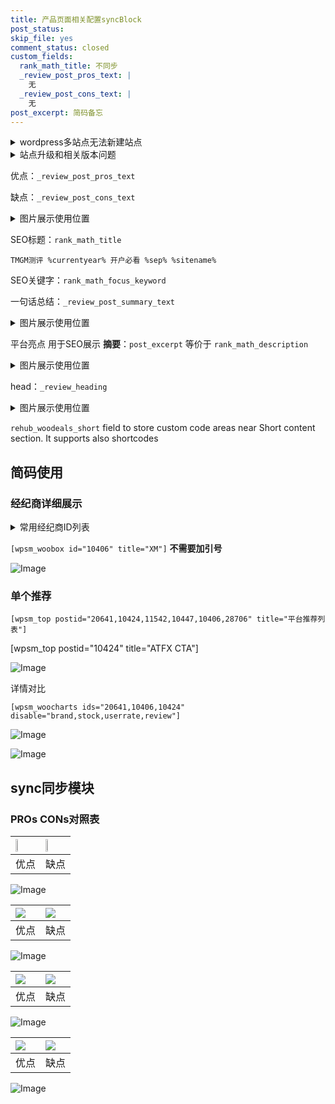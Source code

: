 ```yaml
---
title: 产品页面相关配置syncBlock
post_status: 
skip_file: yes
comment_status: closed
custom_fields:
  rank_math_title: 不同步
  _review_post_pros_text: |
    无
  _review_post_cons_text: |
    无
post_excerpt: 简码备忘
---
```

<details><summary>wordpress多站点无法新建站点</summary>

<li>和报错需要清理cookies一样的原因</li>
<li>wp-config.php里面<code>define( 'SUBDOMAIN_INSTALL', false );//子域名安装</code></li>
<li>新建子站点是用<code>define( 'SUBDOMAIN_INSTALL', true);//子域名安装</code> 完成以后，改成<code>false</code></li>
</details>

<details><summary>站点升级和相关版本问题</summary>

<p>wordpress：5.9.9
woocommerce：7.5.1
出现问题的地方：主题选项里面>><strong>Product layout >>compact style</strong></p>
<p>如何出现没有用过的字段 导致无法保存。先导出配置 然后进行修改，后面再次恢复即可。</p>
<p>出现部分字段无法显示时，需要返回默认布局后，对产品进行保存就好了。</p>
<p></p>
</details>

优点：`_review_post_pros_text`

缺点：`_review_post_cons_text`

<details><summary>图片展示使用位置</summary>

<img src="https://prod-files-secure.s3.us-west-2.amazonaws.com/39ed1227-6d7d-4570-be36-9ccd4a2c4241/f51d3d83-55d4-4bdf-9604-f37ec77ab556/Untitled.png?X-Amz-Algorithm=AWS4-HMAC-SHA256&X-Amz-Content-Sha256=UNSIGNED-PAYLOAD&X-Amz-Credential=ASIAZI2LB466UOYPJ5LD%2F20250523%2Fus-west-2%2Fs3%2Faws4_request&X-Amz-Date=20250523T045531Z&X-Amz-Expires=3600&X-Amz-Security-Token=IQoJb3JpZ2luX2VjEC0aCXVzLXdlc3QtMiJIMEYCIQD4zgxCx7gKt%2BvWJbOQdU60y2jRCn1N0Q4wutIrFm486gIhAJDn4dgx9hOXM93u1mx7j7l%2BFJYbgw1ZGikea%2BWJZRFIKogECOb%2F%2F%2F%2F%2F%2F%2F%2F%2F%2FwEQABoMNjM3NDIzMTgzODA1Igw9UWnMa7qmhQMgnYgq3AOjEkXY7r%2Fq7NoxyQEGyM4iBjTnaFwjCvqUycpwXosaum558uX%2B7j3yWC2XpDiXTLKDc37qAajPfrbhcKNkfgkGbBzhGzORtKgQ3GUgHzU4i8aW10Kyo9I%2B9wdh7%2BZsISvZXKp7q%2FI1AJyHt4KiVybdigMnD6ov%2BUXug5FY1%2BWntfnsWKdKl8iXs0DIywGrc6eq3G0r3c%2B1UhuXXFnLHTRsfBWHKpY9z7ryMNW1acnK9VBSsKUSuJvsgfniWd5w77wnRNT8zpbP8OtCLuzycH9d4xiPVapKShBY1OteHEu3wTTYCU9vQlDf1Rq37lQkF4y4e1PjUtzKaxAdeVkFf8xNLO9%2BN%2BtyyyrBIxAwrJFJmqxXN%2BFCD9%2B0E7M%2BuXrWm0AVnZxWvwW%2B5dpe8Ynt6p1bNNYsPIIK1CKIOD590%2FYAkORYnxbpvL%2FgrflUvgg258WdZNdZhWaj7YPmxpUUU5%2FYU6cXAzTkQCJXspJC033YFhOerKfT5X832cKaKpEoXo8Xz6i4QuawLu3WzefRaUfpISco%2Bnt%2Fx0VZe9hjx2xLclKk5JGT4zOO%2ForEWtItkpaOrzkkAisElCOJU9%2ByoNohK7jF%2FrgSJc9k1bY9NETd6%2BDRD6wP8UjzBKzNZzCb%2B7%2FBBjqkAWPqX8qSVv7FYgIfnuw0ibjKfEP2qOvv66myQc%2BMrD%2BCFm07BjOxbH37hF0TNTaKsaav595sFXT0qWcrzHWCPYmzBbCt%2BSi8lrdfH%2FuMSHetMFE4cIQ5JlsTm2qO7%2BKQ0%2FT5ey9LVdMt2%2FxtQrIgzxEnAWfLJuLxBVWgrK5a7EDF3GE%2BTu2KNsxvbuvTXv8Q9T1s2%2BAQ0xCwF8DJQ7y5wjNmVavt&X-Amz-Signature=a5cf1767339dc87b04a56963a159833bbde0b58722ce086d60b3ca97d2768dd7&X-Amz-SignedHeaders=host&x-id=GetObject" alt="Image">
</details>

SEO标题：`rank_math_title`

`TMGM测评 %currentyear% 开户必看 %sep% %sitename%`

SEO关键字：`rank_math_focus_keyword`

一句话总结：`_review_post_summary_text`

<details><summary>图片展示使用位置</summary>

<img src="https://prod-files-secure.s3.us-west-2.amazonaws.com/39ed1227-6d7d-4570-be36-9ccd4a2c4241/4b96a922-296c-4f4e-8630-d1c870cbce01/Untitled.png?X-Amz-Algorithm=AWS4-HMAC-SHA256&X-Amz-Content-Sha256=UNSIGNED-PAYLOAD&X-Amz-Credential=ASIAZI2LB466U7IE3UY6%2F20250523%2Fus-west-2%2Fs3%2Faws4_request&X-Amz-Date=20250523T045532Z&X-Amz-Expires=3600&X-Amz-Security-Token=IQoJb3JpZ2luX2VjEC0aCXVzLXdlc3QtMiJIMEYCIQDEWu9BEHQQvpN0doW5WAXtoUyGmJpfPHcW0evy7GZyPwIhAKgDrdQjmhui8hZND%2Bw6AfEd32GB%2BodlT5cE89dlgfORKogECOb%2F%2F%2F%2F%2F%2F%2F%2F%2F%2FwEQABoMNjM3NDIzMTgzODA1IgzdxYK1lh50yg54H2Uq3AOLj44syEjEmGyQIayX2xMXNiHyeX1OYbxuG6b6rh%2BC35l6GKT4UhW8d7ov0pzsnOJ%2FChXmGYyKTE0yfShdvlz6HzPU%2FBRXEzXQym5S4APeyb3GvnZ6F93r97tbkMn3Y%2FekLvqrzoyfHx26lljCfe5lzaRTK7a7AJPhAzYgGvmuYsTiomwZeCV3%2B5MoX6Aj%2B1%2BLkFlfFwr%2Bt4Yq0yH2nLILVgdETFItjyVs0TqB%2FWafQvI7rgJATZGryn20gLwdie0MTnl%2BLj4zuAuPFozP4T%2Fd9AEHhZLNHpTV%2FqzeYsvTIsIwVLZL1O%2FNbbzsmtbGq1vLY%2F%2FRtSBJh4CzZFyvyrm5vSS3CDDst6z0tgb8SffbyeCInCc7ZKOb7peOpEJd%2F9dU4zLMXKEv6tD3nv%2F0QQ5PWwRaWJTJ7edzLb19pPYf6cgmToKZ6xVkf3FtAbASJ%2Bfpv3klSHmmu%2BTdSHL4s0veua1O9KrBCOvArlBmE%2FnZGfA60q7gq5PFgm2oYvypvLFSdG8452cE3mtcJbn5gLSnFpQL7YTY9gwzx3BdYU8FJF1yjZx0i6l87he6RVzCCCVssZybDq9jvGpWmoqLj%2BkhgJa%2Fyx6fk9703uCa2IY1GmCuPm7FKM%2FHwp%2BBGjCd%2B7%2FBBjqkAd15Lw9UneBabnucxOAAZfNR2T%2BQFLNBTuxjzIJOrwpfwWwGG6KlIFW7tcxLvEPHPD8IWBZzyv5JmJRtvxj1EKFCTDdElqjl4bnDvskexjxknhfbew7vDN0iwiKgPHt8MFOOWS3nMJa6QZy5oTsjVVJBfpy7ntS%2BE4T2roiyb3Ige0MacFSHeX0pckse6GttEgSsNGpJPa5yw2sq3iQwzwFribEv&X-Amz-Signature=fce3bc7c9dcbd49f8945ad8c43c5e4146fb3071a3eee5eb1a82f80d2c3e49480&X-Amz-SignedHeaders=host&x-id=GetObject" alt="Image">
</details>

平台亮点 用于SEO展示 **摘要**：`post_excerpt`  等价于 `rank_math_description`

<details><summary>图片展示使用位置</summary>

<img src="https://prod-files-secure.s3.us-west-2.amazonaws.com/39ed1227-6d7d-4570-be36-9ccd4a2c4241/1ee11f63-b60a-4dfe-a7a7-d58ff23b5d88/Untitled.png?X-Amz-Algorithm=AWS4-HMAC-SHA256&X-Amz-Content-Sha256=UNSIGNED-PAYLOAD&X-Amz-Credential=ASIAZI2LB466Z6RCTYXZ%2F20250523%2Fus-west-2%2Fs3%2Faws4_request&X-Amz-Date=20250523T045532Z&X-Amz-Expires=3600&X-Amz-Security-Token=IQoJb3JpZ2luX2VjEC0aCXVzLXdlc3QtMiJGMEQCIGfic4Pu2pc3MOCDrkieTDDxXS68X6H1hGA45Csw7rJmAiAJ%2F5FBBzn9tLRL8ygUzneRPY7bWNwOwDmZ9ssF4BXA5yqIBAjm%2F%2F%2F%2F%2F%2F%2F%2F%2F%2F8BEAAaDDYzNzQyMzE4MzgwNSIMOQmFEs4LOfOLGHz3KtwDCupPXazacKz%2FR17%2BKYHLrBovtOzd2HerlgC8pdUxvqYKuv39DBEnBm%2BBTIpU4FqDcKx72%2FSCcRR7LDDDG2TSUsmuuOUzKXLgRwso8hFWuXsUe6Wxnyw1YqXFkeV88fRnyRk4SmNmc7Id0Pz4nyD%2BOih094Dme2SHqs4mUSihPAZl%2F17ZwyKC8LGPRxRp6WeHNtsbeSyKM91I264Xe6IietEWwg92D6nNGcrLEOip20vBxvKPzBOcJOq9nEEMwvCxdts36e%2BZTSrHJuI97AdGL0HVL3UVTtCEmdXsiY8dx3lisytp%2Bhd%2FnBlV0gOXeOULFx2PDGfxLyhkNcB6pyVk011nxJC88SqJDAUL15P1pKfjdz8DuTs2hv4X6aMvFP4NaVPdiRCeafXAsUbZugzeCTu4hfg%2FSOSHNwD%2BKWdDlunT88PEdBe1w3VY6Kl7ay5GIlFqw%2F7pQhzcS9w4UDLkMeLWt%2FaqRX2Ztc8YdJrk9IS1AwSm9jU1wBd0BfMQwmCIx%2BI6yUJcvJj3G%2BX%2F39Ffe4VFXNfl28RTtzN7MnmtkS5%2B0AVpoYs9Q2pfXmfKbFA%2ByXPdWLIv695KvoqdoMl9vephjXO%2BlZ5Cw039BocEMJIb7RuNltoazvW%2B5zQwuvu%2FwQY6pgEBvnx1i2Gv0yoyW0jh3HyloB3JIeOx6Sq8LD92RghBi1yf4r8%2B39rB4cNH3otExAacBhA4DvU4nlzwLlAHsZUnEfWowtnyHErtSmuwCALCFFPLeIB94WHy9cPcBJddnmq%2BsnMybmbZCi7ZzfGn169Tyrd3GozTfFW3IustKAelzjtzLAzDFyLYFsohCteOH2CGV8X7D0U8%2BtAGn3K%2BDGSmn26d0qKO&X-Amz-Signature=d869608120029a96bd1a14030c21ad5c68b3d6ff558d1a592ba04c96b59c3447&X-Amz-SignedHeaders=host&x-id=GetObject" alt="Image">
<img src="https://prod-files-secure.s3.us-west-2.amazonaws.com/39ed1227-6d7d-4570-be36-9ccd4a2c4241/ad4118b5-78d8-4fbe-801e-3b29b5d99c01/Untitled.png?X-Amz-Algorithm=AWS4-HMAC-SHA256&X-Amz-Content-Sha256=UNSIGNED-PAYLOAD&X-Amz-Credential=ASIAZI2LB466Z6RCTYXZ%2F20250523%2Fus-west-2%2Fs3%2Faws4_request&X-Amz-Date=20250523T045532Z&X-Amz-Expires=3600&X-Amz-Security-Token=IQoJb3JpZ2luX2VjEC0aCXVzLXdlc3QtMiJGMEQCIGfic4Pu2pc3MOCDrkieTDDxXS68X6H1hGA45Csw7rJmAiAJ%2F5FBBzn9tLRL8ygUzneRPY7bWNwOwDmZ9ssF4BXA5yqIBAjm%2F%2F%2F%2F%2F%2F%2F%2F%2F%2F8BEAAaDDYzNzQyMzE4MzgwNSIMOQmFEs4LOfOLGHz3KtwDCupPXazacKz%2FR17%2BKYHLrBovtOzd2HerlgC8pdUxvqYKuv39DBEnBm%2BBTIpU4FqDcKx72%2FSCcRR7LDDDG2TSUsmuuOUzKXLgRwso8hFWuXsUe6Wxnyw1YqXFkeV88fRnyRk4SmNmc7Id0Pz4nyD%2BOih094Dme2SHqs4mUSihPAZl%2F17ZwyKC8LGPRxRp6WeHNtsbeSyKM91I264Xe6IietEWwg92D6nNGcrLEOip20vBxvKPzBOcJOq9nEEMwvCxdts36e%2BZTSrHJuI97AdGL0HVL3UVTtCEmdXsiY8dx3lisytp%2Bhd%2FnBlV0gOXeOULFx2PDGfxLyhkNcB6pyVk011nxJC88SqJDAUL15P1pKfjdz8DuTs2hv4X6aMvFP4NaVPdiRCeafXAsUbZugzeCTu4hfg%2FSOSHNwD%2BKWdDlunT88PEdBe1w3VY6Kl7ay5GIlFqw%2F7pQhzcS9w4UDLkMeLWt%2FaqRX2Ztc8YdJrk9IS1AwSm9jU1wBd0BfMQwmCIx%2BI6yUJcvJj3G%2BX%2F39Ffe4VFXNfl28RTtzN7MnmtkS5%2B0AVpoYs9Q2pfXmfKbFA%2ByXPdWLIv695KvoqdoMl9vephjXO%2BlZ5Cw039BocEMJIb7RuNltoazvW%2B5zQwuvu%2FwQY6pgEBvnx1i2Gv0yoyW0jh3HyloB3JIeOx6Sq8LD92RghBi1yf4r8%2B39rB4cNH3otExAacBhA4DvU4nlzwLlAHsZUnEfWowtnyHErtSmuwCALCFFPLeIB94WHy9cPcBJddnmq%2BsnMybmbZCi7ZzfGn169Tyrd3GozTfFW3IustKAelzjtzLAzDFyLYFsohCteOH2CGV8X7D0U8%2BtAGn3K%2BDGSmn26d0qKO&X-Amz-Signature=ea82ebd9a3c1fa451d22f1b408459fc45467e1b4c108da8279d29fadd1f11832&X-Amz-SignedHeaders=host&x-id=GetObject" alt="Image">
<img src="https://prod-files-secure.s3.us-west-2.amazonaws.com/39ed1227-6d7d-4570-be36-9ccd4a2c4241/a38cf7c9-a79c-4b64-9e94-13589fe0758b/Untitled.png?X-Amz-Algorithm=AWS4-HMAC-SHA256&X-Amz-Content-Sha256=UNSIGNED-PAYLOAD&X-Amz-Credential=ASIAZI2LB466Z6RCTYXZ%2F20250523%2Fus-west-2%2Fs3%2Faws4_request&X-Amz-Date=20250523T045532Z&X-Amz-Expires=3600&X-Amz-Security-Token=IQoJb3JpZ2luX2VjEC0aCXVzLXdlc3QtMiJGMEQCIGfic4Pu2pc3MOCDrkieTDDxXS68X6H1hGA45Csw7rJmAiAJ%2F5FBBzn9tLRL8ygUzneRPY7bWNwOwDmZ9ssF4BXA5yqIBAjm%2F%2F%2F%2F%2F%2F%2F%2F%2F%2F8BEAAaDDYzNzQyMzE4MzgwNSIMOQmFEs4LOfOLGHz3KtwDCupPXazacKz%2FR17%2BKYHLrBovtOzd2HerlgC8pdUxvqYKuv39DBEnBm%2BBTIpU4FqDcKx72%2FSCcRR7LDDDG2TSUsmuuOUzKXLgRwso8hFWuXsUe6Wxnyw1YqXFkeV88fRnyRk4SmNmc7Id0Pz4nyD%2BOih094Dme2SHqs4mUSihPAZl%2F17ZwyKC8LGPRxRp6WeHNtsbeSyKM91I264Xe6IietEWwg92D6nNGcrLEOip20vBxvKPzBOcJOq9nEEMwvCxdts36e%2BZTSrHJuI97AdGL0HVL3UVTtCEmdXsiY8dx3lisytp%2Bhd%2FnBlV0gOXeOULFx2PDGfxLyhkNcB6pyVk011nxJC88SqJDAUL15P1pKfjdz8DuTs2hv4X6aMvFP4NaVPdiRCeafXAsUbZugzeCTu4hfg%2FSOSHNwD%2BKWdDlunT88PEdBe1w3VY6Kl7ay5GIlFqw%2F7pQhzcS9w4UDLkMeLWt%2FaqRX2Ztc8YdJrk9IS1AwSm9jU1wBd0BfMQwmCIx%2BI6yUJcvJj3G%2BX%2F39Ffe4VFXNfl28RTtzN7MnmtkS5%2B0AVpoYs9Q2pfXmfKbFA%2ByXPdWLIv695KvoqdoMl9vephjXO%2BlZ5Cw039BocEMJIb7RuNltoazvW%2B5zQwuvu%2FwQY6pgEBvnx1i2Gv0yoyW0jh3HyloB3JIeOx6Sq8LD92RghBi1yf4r8%2B39rB4cNH3otExAacBhA4DvU4nlzwLlAHsZUnEfWowtnyHErtSmuwCALCFFPLeIB94WHy9cPcBJddnmq%2BsnMybmbZCi7ZzfGn169Tyrd3GozTfFW3IustKAelzjtzLAzDFyLYFsohCteOH2CGV8X7D0U8%2BtAGn3K%2BDGSmn26d0qKO&X-Amz-Signature=b28469d2541629e3fad1b45fdb77f5cee2826b4a8622534796683d6a3107ed27&X-Amz-SignedHeaders=host&x-id=GetObject" alt="Image">
<img src="https://prod-files-secure.s3.us-west-2.amazonaws.com/39ed1227-6d7d-4570-be36-9ccd4a2c4241/7da6fc1e-d2ac-42ae-8c75-cb5749aa18f6/Untitled.png?X-Amz-Algorithm=AWS4-HMAC-SHA256&X-Amz-Content-Sha256=UNSIGNED-PAYLOAD&X-Amz-Credential=ASIAZI2LB466Z6RCTYXZ%2F20250523%2Fus-west-2%2Fs3%2Faws4_request&X-Amz-Date=20250523T045532Z&X-Amz-Expires=3600&X-Amz-Security-Token=IQoJb3JpZ2luX2VjEC0aCXVzLXdlc3QtMiJGMEQCIGfic4Pu2pc3MOCDrkieTDDxXS68X6H1hGA45Csw7rJmAiAJ%2F5FBBzn9tLRL8ygUzneRPY7bWNwOwDmZ9ssF4BXA5yqIBAjm%2F%2F%2F%2F%2F%2F%2F%2F%2F%2F8BEAAaDDYzNzQyMzE4MzgwNSIMOQmFEs4LOfOLGHz3KtwDCupPXazacKz%2FR17%2BKYHLrBovtOzd2HerlgC8pdUxvqYKuv39DBEnBm%2BBTIpU4FqDcKx72%2FSCcRR7LDDDG2TSUsmuuOUzKXLgRwso8hFWuXsUe6Wxnyw1YqXFkeV88fRnyRk4SmNmc7Id0Pz4nyD%2BOih094Dme2SHqs4mUSihPAZl%2F17ZwyKC8LGPRxRp6WeHNtsbeSyKM91I264Xe6IietEWwg92D6nNGcrLEOip20vBxvKPzBOcJOq9nEEMwvCxdts36e%2BZTSrHJuI97AdGL0HVL3UVTtCEmdXsiY8dx3lisytp%2Bhd%2FnBlV0gOXeOULFx2PDGfxLyhkNcB6pyVk011nxJC88SqJDAUL15P1pKfjdz8DuTs2hv4X6aMvFP4NaVPdiRCeafXAsUbZugzeCTu4hfg%2FSOSHNwD%2BKWdDlunT88PEdBe1w3VY6Kl7ay5GIlFqw%2F7pQhzcS9w4UDLkMeLWt%2FaqRX2Ztc8YdJrk9IS1AwSm9jU1wBd0BfMQwmCIx%2BI6yUJcvJj3G%2BX%2F39Ffe4VFXNfl28RTtzN7MnmtkS5%2B0AVpoYs9Q2pfXmfKbFA%2ByXPdWLIv695KvoqdoMl9vephjXO%2BlZ5Cw039BocEMJIb7RuNltoazvW%2B5zQwuvu%2FwQY6pgEBvnx1i2Gv0yoyW0jh3HyloB3JIeOx6Sq8LD92RghBi1yf4r8%2B39rB4cNH3otExAacBhA4DvU4nlzwLlAHsZUnEfWowtnyHErtSmuwCALCFFPLeIB94WHy9cPcBJddnmq%2BsnMybmbZCi7ZzfGn169Tyrd3GozTfFW3IustKAelzjtzLAzDFyLYFsohCteOH2CGV8X7D0U8%2BtAGn3K%2BDGSmn26d0qKO&X-Amz-Signature=020bbfbf92fc35254376d056126c483d90334d50e0731775d8b5272707e0213f&X-Amz-SignedHeaders=host&x-id=GetObject" alt="Image">
<img src="https://prod-files-secure.s3.us-west-2.amazonaws.com/39ed1227-6d7d-4570-be36-9ccd4a2c4241/7e97f40a-eaee-47f5-b2f9-475f96808fa7/Untitled.png?X-Amz-Algorithm=AWS4-HMAC-SHA256&X-Amz-Content-Sha256=UNSIGNED-PAYLOAD&X-Amz-Credential=ASIAZI2LB466Z6RCTYXZ%2F20250523%2Fus-west-2%2Fs3%2Faws4_request&X-Amz-Date=20250523T045532Z&X-Amz-Expires=3600&X-Amz-Security-Token=IQoJb3JpZ2luX2VjEC0aCXVzLXdlc3QtMiJGMEQCIGfic4Pu2pc3MOCDrkieTDDxXS68X6H1hGA45Csw7rJmAiAJ%2F5FBBzn9tLRL8ygUzneRPY7bWNwOwDmZ9ssF4BXA5yqIBAjm%2F%2F%2F%2F%2F%2F%2F%2F%2F%2F8BEAAaDDYzNzQyMzE4MzgwNSIMOQmFEs4LOfOLGHz3KtwDCupPXazacKz%2FR17%2BKYHLrBovtOzd2HerlgC8pdUxvqYKuv39DBEnBm%2BBTIpU4FqDcKx72%2FSCcRR7LDDDG2TSUsmuuOUzKXLgRwso8hFWuXsUe6Wxnyw1YqXFkeV88fRnyRk4SmNmc7Id0Pz4nyD%2BOih094Dme2SHqs4mUSihPAZl%2F17ZwyKC8LGPRxRp6WeHNtsbeSyKM91I264Xe6IietEWwg92D6nNGcrLEOip20vBxvKPzBOcJOq9nEEMwvCxdts36e%2BZTSrHJuI97AdGL0HVL3UVTtCEmdXsiY8dx3lisytp%2Bhd%2FnBlV0gOXeOULFx2PDGfxLyhkNcB6pyVk011nxJC88SqJDAUL15P1pKfjdz8DuTs2hv4X6aMvFP4NaVPdiRCeafXAsUbZugzeCTu4hfg%2FSOSHNwD%2BKWdDlunT88PEdBe1w3VY6Kl7ay5GIlFqw%2F7pQhzcS9w4UDLkMeLWt%2FaqRX2Ztc8YdJrk9IS1AwSm9jU1wBd0BfMQwmCIx%2BI6yUJcvJj3G%2BX%2F39Ffe4VFXNfl28RTtzN7MnmtkS5%2B0AVpoYs9Q2pfXmfKbFA%2ByXPdWLIv695KvoqdoMl9vephjXO%2BlZ5Cw039BocEMJIb7RuNltoazvW%2B5zQwuvu%2FwQY6pgEBvnx1i2Gv0yoyW0jh3HyloB3JIeOx6Sq8LD92RghBi1yf4r8%2B39rB4cNH3otExAacBhA4DvU4nlzwLlAHsZUnEfWowtnyHErtSmuwCALCFFPLeIB94WHy9cPcBJddnmq%2BsnMybmbZCi7ZzfGn169Tyrd3GozTfFW3IustKAelzjtzLAzDFyLYFsohCteOH2CGV8X7D0U8%2BtAGn3K%2BDGSmn26d0qKO&X-Amz-Signature=cea3657fb51bb1050d5e04a29a1c031792e1879aff868a54daca38349552e32c&X-Amz-SignedHeaders=host&x-id=GetObject" alt="Image">
</details>

head：`_review_heading`

<details><summary>图片展示使用位置</summary>

<img src="https://prod-files-secure.s3.us-west-2.amazonaws.com/39ed1227-6d7d-4570-be36-9ccd4a2c4241/3a4650ad-9887-415c-889a-edd51fa54f27/Untitled.png?X-Amz-Algorithm=AWS4-HMAC-SHA256&X-Amz-Content-Sha256=UNSIGNED-PAYLOAD&X-Amz-Credential=ASIAZI2LB466Z6X3AYBG%2F20250523%2Fus-west-2%2Fs3%2Faws4_request&X-Amz-Date=20250523T045532Z&X-Amz-Expires=3600&X-Amz-Security-Token=IQoJb3JpZ2luX2VjEC0aCXVzLXdlc3QtMiJGMEQCIGzv8obbyWiK1Z9S9H%2FbCdjzXhvlTZmK8dlhzQLXAuzhAiAgD%2Fo4JrTiE9sfqZDalVqtGRG9YSOJD%2FajZOhioI8%2FnyqIBAjm%2F%2F%2F%2F%2F%2F%2F%2F%2F%2F8BEAAaDDYzNzQyMzE4MzgwNSIMynGM5a%2Bm4WmnqgOWKtwDTp5VwnuMJm8%2BQ8Ax11geGf1de43TQi0mryG%2BVyv7X7GptqvaGdiKL9umDrz1rWeEgevCYwPLHeoZI9A8tEihN4W9h5700co1pixSbgLpGeXWffX9fNCc%2FMq6PiFn2aIbtQNAxpt40hfzn2%2B1xVNtWJxmH%2FvBdML%2BVqZrKox26uFlDJh8w%2BUFIvc0dmUK1PzyIg%2B8vKdprtg0%2F8FeTKa971Xd2Yt3%2BIfmsfuImpTdfgDR4oeUfEEImmiUjNwaVVBE115TVPkARb9ShcdqNjJTI%2F2ISK8qcmE95P0QauFJLaMM5IYG8CsBL7czshJKZMtgCVz46cWz%2F8kpiK2sl0NEHqvyNGPlJZ5ftp0WE8LZs0j5PbmOv7gPaVNJqmvYA51mgxtL5kRb6Le1X9CSnS263ex1RajGSwSZnd3XPQHTdrvgLenMvWzPOCTXmArY%2BBOoWDrirP%2FQwg05hKP7DDc9MLNCIqE5jEOsCQKh9Ti7tWVyd5h%2B9nAkt66pJ1Zvean%2F523TxWuOHI8h8RrOzD4KiMVuO2TTZwT6fo%2FTA4xnQn61i4KPrOdyQyfJRwkF1Yw%2BglgpO7UxJVOq9zcj3Ng7%2FmdAt5WZVNEb8tubicpn5TtpCeXZ%2FCjxoeHrXq0wzPq%2FwQY6pgGretozaD8B8kT%2BbdXjV4IRT9YfCd07SJJ4ddRFHS6AwBcgo%2FORQqfbj4hbR8hQxDuRN%2F2Y9NCdQR%2FkeTdeRh6YZGHk4BgTFsAwzcKjWGLl6QJMhDGVg3iZGhL4ahfFFOb1U24C0t9eDhfrLMT3YAwE1dbkyBcX%2FSVPaUsrqFfgCGwgwdStVvqA6BkkA%2BsnjMWAJvKP7UQlReBXx8KeqoSIFj0%2BW%2FHx&X-Amz-Signature=e73931077b0bade70111d52b2647bd3148f112dfc7cac2366622d18013407033&X-Amz-SignedHeaders=host&x-id=GetObject" alt="Image">
</details>

`rehub_woodeals_short`	field to store custom code areas near Short content section. It supports also shortcodes



## 简码使用

### 经纪商详细展示

<details><summary>常用经纪商ID列表</summary>

<pre><code class="php">嘉盛 ===> 20641  [wpsm_woobox id="20641" title="嘉盛"]
易信easymarkets ===> 11542  [wpsm_woobox id="11542" title="易信easymarkets"]
ATFX外汇 ===> 10424  [wpsm_woobox id="10424" title="ATFX"]
XM ===> 10406  [wpsm_woobox id="10406" title="XM"]
TMGM ===> 29622  [wpsm_woobox id="29622" title="TMGM"]
HYCM ===> 10447  [wpsm_woobox id="10447" title="HYCM"]
fpmarkets澳福外汇 ===> 20639  [wpsm_woobox id="20639" title="fpmarkets澳福外汇"]</code></pre>
</details>

`[wpsm_woobox id="10406" title="XM"]` **不需要加引号**

![Image](https://prod-files-secure.s3.us-west-2.amazonaws.com/39ed1227-6d7d-4570-be36-9ccd4a2c4241/4f898f9d-0fa7-4e43-acd3-ac6bc7be575a/Untitled.png?X-Amz-Algorithm=AWS4-HMAC-SHA256&X-Amz-Content-Sha256=UNSIGNED-PAYLOAD&X-Amz-Credential=ASIAZI2LB466UWDCB5JS%2F20250523%2Fus-west-2%2Fs3%2Faws4_request&X-Amz-Date=20250523T045527Z&X-Amz-Expires=3600&X-Amz-Security-Token=IQoJb3JpZ2luX2VjEC0aCXVzLXdlc3QtMiJHMEUCIQDvsKveuRUjVgxXseiEJebgtje1FZaW51fTG64C8%2BTEHQIgOG48UtivLKX5Q1Vx1pFGSSGQSECFoJzUMl7ekuBGd1wqiAQI5v%2F%2F%2F%2F%2F%2F%2F%2F%2F%2FARAAGgw2Mzc0MjMxODM4MDUiDMwxp2TDYtCQFBymbCrcAy1qhbBXduQAIUmjSoXYC%2FWJY75BzpEn7IUoXgmVRDKZB9KjTJ8yBDxeneYG0dNJ%2Fj69t%2B73ioCqKiZzc7559yh2caqp7LWq0tc290avjQH3yFzYxKRZkaKMkF%2BszMrA7Zw5UI9mD8LC2tq9HCva7VzKRnU%2BtBSUvCYc%2Ft8IMG1iqKl%2FtY9er%2Bsc6%2B1jPipeTdEJrBErWXQNeRO882O%2BMe04alVKFGBlktAU9NhjTtrCMEbA7t3Y6MVIs8%2BkM3avNqGr7NLWBpjRBCqWwfQ64XQ%2FB8PxX%2FNF72XhHHrIX%2F0OkNAgl29Mmvw6Y2lAXAVDU3tlWZeIxlHmk1A1BlsXQYsYMRTmL0Bz4Tp%2B3VebVDyH6G6sW9bAjtTaLyU0Bg7jejx8efMIC6%2Bt0IQa9eeIWHjw8hN0D3tMicdS6LGtVjinwS%2BfNSeMByOMZGU65t0GM%2B50Y%2BCR27ra%2B%2BbiX7jVz4qYvH%2BSsEijFaOB086nHS%2FHywcusPii1FgxDjm5lcw5rusJyYayHLjCduhq%2F8zNRGqwzjvF657YmPP1oOCbNXXmP0n2qAID8STsXQFoh5RWccO1NEUUTBjQasmIju4d%2B3TBYvu3FWOt6XxEMbD71ySmpD%2BvOPVivUPe8banMOf6v8EGOqUBsjrphpv3i7VjSMfkTqcK02AtYhk%2BICg3ubeVSkSV6pYP30zuyEjSRpxmL449%2Fo%2FKTCy58eeRQFXgtnyhYVTS40C4b8JryEkKvGiGQX4PFM7Eux2vtIdGweHMWeNSSLW0F6FsFID1qESt6sFEtu82HxDtuk8B%2Fkxuf9TVrNLBBmXgZ6fOB6AGNmFo%2Bq8JTE2vKcGPbQYAQZtHLcwqlt2ECqhDd0X2&X-Amz-Signature=2c212daf0cbb1f4ef3ff7f8f458545306d81481c22a270af7d2ed66054a2d639&X-Amz-SignedHeaders=host&x-id=GetObject)

### 单个推荐
`[wpsm_top postid="20641,10424,11542,10447,10406,28706" title="平台推荐列表"]`

[wpsm_top postid="10424" title="ATFX CTA"]

![Image](https://prod-files-secure.s3.us-west-2.amazonaws.com/39ed1227-6d7d-4570-be36-9ccd4a2c4241/5ac620dc-51a8-48b6-b55d-91f47299193c/Untitled.png?X-Amz-Algorithm=AWS4-HMAC-SHA256&X-Amz-Content-Sha256=UNSIGNED-PAYLOAD&X-Amz-Credential=ASIAZI2LB466UWDCB5JS%2F20250523%2Fus-west-2%2Fs3%2Faws4_request&X-Amz-Date=20250523T045527Z&X-Amz-Expires=3600&X-Amz-Security-Token=IQoJb3JpZ2luX2VjEC0aCXVzLXdlc3QtMiJHMEUCIQDvsKveuRUjVgxXseiEJebgtje1FZaW51fTG64C8%2BTEHQIgOG48UtivLKX5Q1Vx1pFGSSGQSECFoJzUMl7ekuBGd1wqiAQI5v%2F%2F%2F%2F%2F%2F%2F%2F%2F%2FARAAGgw2Mzc0MjMxODM4MDUiDMwxp2TDYtCQFBymbCrcAy1qhbBXduQAIUmjSoXYC%2FWJY75BzpEn7IUoXgmVRDKZB9KjTJ8yBDxeneYG0dNJ%2Fj69t%2B73ioCqKiZzc7559yh2caqp7LWq0tc290avjQH3yFzYxKRZkaKMkF%2BszMrA7Zw5UI9mD8LC2tq9HCva7VzKRnU%2BtBSUvCYc%2Ft8IMG1iqKl%2FtY9er%2Bsc6%2B1jPipeTdEJrBErWXQNeRO882O%2BMe04alVKFGBlktAU9NhjTtrCMEbA7t3Y6MVIs8%2BkM3avNqGr7NLWBpjRBCqWwfQ64XQ%2FB8PxX%2FNF72XhHHrIX%2F0OkNAgl29Mmvw6Y2lAXAVDU3tlWZeIxlHmk1A1BlsXQYsYMRTmL0Bz4Tp%2B3VebVDyH6G6sW9bAjtTaLyU0Bg7jejx8efMIC6%2Bt0IQa9eeIWHjw8hN0D3tMicdS6LGtVjinwS%2BfNSeMByOMZGU65t0GM%2B50Y%2BCR27ra%2B%2BbiX7jVz4qYvH%2BSsEijFaOB086nHS%2FHywcusPii1FgxDjm5lcw5rusJyYayHLjCduhq%2F8zNRGqwzjvF657YmPP1oOCbNXXmP0n2qAID8STsXQFoh5RWccO1NEUUTBjQasmIju4d%2B3TBYvu3FWOt6XxEMbD71ySmpD%2BvOPVivUPe8banMOf6v8EGOqUBsjrphpv3i7VjSMfkTqcK02AtYhk%2BICg3ubeVSkSV6pYP30zuyEjSRpxmL449%2Fo%2FKTCy58eeRQFXgtnyhYVTS40C4b8JryEkKvGiGQX4PFM7Eux2vtIdGweHMWeNSSLW0F6FsFID1qESt6sFEtu82HxDtuk8B%2Fkxuf9TVrNLBBmXgZ6fOB6AGNmFo%2Bq8JTE2vKcGPbQYAQZtHLcwqlt2ECqhDd0X2&X-Amz-Signature=6830e4b779a8a638690f00442ab9eae3cc761fcdd6d636cb4497db89371a273f&X-Amz-SignedHeaders=host&x-id=GetObject)

详情对比

`[wpsm_woocharts ids="20641,10406,10424" disable="brand,stock,userrate,review"]`

![Image](https://prod-files-secure.s3.us-west-2.amazonaws.com/39ed1227-6d7d-4570-be36-9ccd4a2c4241/bf3ba45f-b9f3-4295-8aef-b4a495fd25f4/Untitled.png?X-Amz-Algorithm=AWS4-HMAC-SHA256&X-Amz-Content-Sha256=UNSIGNED-PAYLOAD&X-Amz-Credential=ASIAZI2LB466UWDCB5JS%2F20250523%2Fus-west-2%2Fs3%2Faws4_request&X-Amz-Date=20250523T045527Z&X-Amz-Expires=3600&X-Amz-Security-Token=IQoJb3JpZ2luX2VjEC0aCXVzLXdlc3QtMiJHMEUCIQDvsKveuRUjVgxXseiEJebgtje1FZaW51fTG64C8%2BTEHQIgOG48UtivLKX5Q1Vx1pFGSSGQSECFoJzUMl7ekuBGd1wqiAQI5v%2F%2F%2F%2F%2F%2F%2F%2F%2F%2FARAAGgw2Mzc0MjMxODM4MDUiDMwxp2TDYtCQFBymbCrcAy1qhbBXduQAIUmjSoXYC%2FWJY75BzpEn7IUoXgmVRDKZB9KjTJ8yBDxeneYG0dNJ%2Fj69t%2B73ioCqKiZzc7559yh2caqp7LWq0tc290avjQH3yFzYxKRZkaKMkF%2BszMrA7Zw5UI9mD8LC2tq9HCva7VzKRnU%2BtBSUvCYc%2Ft8IMG1iqKl%2FtY9er%2Bsc6%2B1jPipeTdEJrBErWXQNeRO882O%2BMe04alVKFGBlktAU9NhjTtrCMEbA7t3Y6MVIs8%2BkM3avNqGr7NLWBpjRBCqWwfQ64XQ%2FB8PxX%2FNF72XhHHrIX%2F0OkNAgl29Mmvw6Y2lAXAVDU3tlWZeIxlHmk1A1BlsXQYsYMRTmL0Bz4Tp%2B3VebVDyH6G6sW9bAjtTaLyU0Bg7jejx8efMIC6%2Bt0IQa9eeIWHjw8hN0D3tMicdS6LGtVjinwS%2BfNSeMByOMZGU65t0GM%2B50Y%2BCR27ra%2B%2BbiX7jVz4qYvH%2BSsEijFaOB086nHS%2FHywcusPii1FgxDjm5lcw5rusJyYayHLjCduhq%2F8zNRGqwzjvF657YmPP1oOCbNXXmP0n2qAID8STsXQFoh5RWccO1NEUUTBjQasmIju4d%2B3TBYvu3FWOt6XxEMbD71ySmpD%2BvOPVivUPe8banMOf6v8EGOqUBsjrphpv3i7VjSMfkTqcK02AtYhk%2BICg3ubeVSkSV6pYP30zuyEjSRpxmL449%2Fo%2FKTCy58eeRQFXgtnyhYVTS40C4b8JryEkKvGiGQX4PFM7Eux2vtIdGweHMWeNSSLW0F6FsFID1qESt6sFEtu82HxDtuk8B%2Fkxuf9TVrNLBBmXgZ6fOB6AGNmFo%2Bq8JTE2vKcGPbQYAQZtHLcwqlt2ECqhDd0X2&X-Amz-Signature=6f1a9c9fbae777cc4062dc3cc1040308191e494009209b62387adba0a093e10d&X-Amz-SignedHeaders=host&x-id=GetObject)

![Image](https://prod-files-secure.s3.us-west-2.amazonaws.com/39ed1227-6d7d-4570-be36-9ccd4a2c4241/30bc56ef-f383-4b48-9768-2ebc9e436ec0/Untitled.png?X-Amz-Algorithm=AWS4-HMAC-SHA256&X-Amz-Content-Sha256=UNSIGNED-PAYLOAD&X-Amz-Credential=ASIAZI2LB466UWDCB5JS%2F20250523%2Fus-west-2%2Fs3%2Faws4_request&X-Amz-Date=20250523T045527Z&X-Amz-Expires=3600&X-Amz-Security-Token=IQoJb3JpZ2luX2VjEC0aCXVzLXdlc3QtMiJHMEUCIQDvsKveuRUjVgxXseiEJebgtje1FZaW51fTG64C8%2BTEHQIgOG48UtivLKX5Q1Vx1pFGSSGQSECFoJzUMl7ekuBGd1wqiAQI5v%2F%2F%2F%2F%2F%2F%2F%2F%2F%2FARAAGgw2Mzc0MjMxODM4MDUiDMwxp2TDYtCQFBymbCrcAy1qhbBXduQAIUmjSoXYC%2FWJY75BzpEn7IUoXgmVRDKZB9KjTJ8yBDxeneYG0dNJ%2Fj69t%2B73ioCqKiZzc7559yh2caqp7LWq0tc290avjQH3yFzYxKRZkaKMkF%2BszMrA7Zw5UI9mD8LC2tq9HCva7VzKRnU%2BtBSUvCYc%2Ft8IMG1iqKl%2FtY9er%2Bsc6%2B1jPipeTdEJrBErWXQNeRO882O%2BMe04alVKFGBlktAU9NhjTtrCMEbA7t3Y6MVIs8%2BkM3avNqGr7NLWBpjRBCqWwfQ64XQ%2FB8PxX%2FNF72XhHHrIX%2F0OkNAgl29Mmvw6Y2lAXAVDU3tlWZeIxlHmk1A1BlsXQYsYMRTmL0Bz4Tp%2B3VebVDyH6G6sW9bAjtTaLyU0Bg7jejx8efMIC6%2Bt0IQa9eeIWHjw8hN0D3tMicdS6LGtVjinwS%2BfNSeMByOMZGU65t0GM%2B50Y%2BCR27ra%2B%2BbiX7jVz4qYvH%2BSsEijFaOB086nHS%2FHywcusPii1FgxDjm5lcw5rusJyYayHLjCduhq%2F8zNRGqwzjvF657YmPP1oOCbNXXmP0n2qAID8STsXQFoh5RWccO1NEUUTBjQasmIju4d%2B3TBYvu3FWOt6XxEMbD71ySmpD%2BvOPVivUPe8banMOf6v8EGOqUBsjrphpv3i7VjSMfkTqcK02AtYhk%2BICg3ubeVSkSV6pYP30zuyEjSRpxmL449%2Fo%2FKTCy58eeRQFXgtnyhYVTS40C4b8JryEkKvGiGQX4PFM7Eux2vtIdGweHMWeNSSLW0F6FsFID1qESt6sFEtu82HxDtuk8B%2Fkxuf9TVrNLBBmXgZ6fOB6AGNmFo%2Bq8JTE2vKcGPbQYAQZtHLcwqlt2ECqhDd0X2&X-Amz-Signature=f6207069f3c16d95ed89754fbe08cada047092ff508aa64492e63068abef34b5&X-Amz-SignedHeaders=host&x-id=GetObject)

## sync同步模块

### PROs CONs对照表

| <img src="https://cdn.ifttt.fun/gh/jarlin8/OSS@main/icons/customize/pros.svg" height="auto" width="37.3%"> | <img src="https://cdn.ifttt.fun/gh/jarlin8/OSS@main/icons/customize/cons.svg" height="auto" width="28.8%"> |
| :--- | :--- |
| 优点 | 缺点 |

![Image](https://prod-files-secure.s3.us-west-2.amazonaws.com/39ed1227-6d7d-4570-be36-9ccd4a2c4241/8742b755-dfb5-4004-9a5f-d6e561664bd8/Untitled.png?X-Amz-Algorithm=AWS4-HMAC-SHA256&X-Amz-Content-Sha256=UNSIGNED-PAYLOAD&X-Amz-Credential=ASIAZI2LB466UWDCB5JS%2F20250523%2Fus-west-2%2Fs3%2Faws4_request&X-Amz-Date=20250523T045527Z&X-Amz-Expires=3600&X-Amz-Security-Token=IQoJb3JpZ2luX2VjEC0aCXVzLXdlc3QtMiJHMEUCIQDvsKveuRUjVgxXseiEJebgtje1FZaW51fTG64C8%2BTEHQIgOG48UtivLKX5Q1Vx1pFGSSGQSECFoJzUMl7ekuBGd1wqiAQI5v%2F%2F%2F%2F%2F%2F%2F%2F%2F%2FARAAGgw2Mzc0MjMxODM4MDUiDMwxp2TDYtCQFBymbCrcAy1qhbBXduQAIUmjSoXYC%2FWJY75BzpEn7IUoXgmVRDKZB9KjTJ8yBDxeneYG0dNJ%2Fj69t%2B73ioCqKiZzc7559yh2caqp7LWq0tc290avjQH3yFzYxKRZkaKMkF%2BszMrA7Zw5UI9mD8LC2tq9HCva7VzKRnU%2BtBSUvCYc%2Ft8IMG1iqKl%2FtY9er%2Bsc6%2B1jPipeTdEJrBErWXQNeRO882O%2BMe04alVKFGBlktAU9NhjTtrCMEbA7t3Y6MVIs8%2BkM3avNqGr7NLWBpjRBCqWwfQ64XQ%2FB8PxX%2FNF72XhHHrIX%2F0OkNAgl29Mmvw6Y2lAXAVDU3tlWZeIxlHmk1A1BlsXQYsYMRTmL0Bz4Tp%2B3VebVDyH6G6sW9bAjtTaLyU0Bg7jejx8efMIC6%2Bt0IQa9eeIWHjw8hN0D3tMicdS6LGtVjinwS%2BfNSeMByOMZGU65t0GM%2B50Y%2BCR27ra%2B%2BbiX7jVz4qYvH%2BSsEijFaOB086nHS%2FHywcusPii1FgxDjm5lcw5rusJyYayHLjCduhq%2F8zNRGqwzjvF657YmPP1oOCbNXXmP0n2qAID8STsXQFoh5RWccO1NEUUTBjQasmIju4d%2B3TBYvu3FWOt6XxEMbD71ySmpD%2BvOPVivUPe8banMOf6v8EGOqUBsjrphpv3i7VjSMfkTqcK02AtYhk%2BICg3ubeVSkSV6pYP30zuyEjSRpxmL449%2Fo%2FKTCy58eeRQFXgtnyhYVTS40C4b8JryEkKvGiGQX4PFM7Eux2vtIdGweHMWeNSSLW0F6FsFID1qESt6sFEtu82HxDtuk8B%2Fkxuf9TVrNLBBmXgZ6fOB6AGNmFo%2Bq8JTE2vKcGPbQYAQZtHLcwqlt2ECqhDd0X2&X-Amz-Signature=2bd8ec35b1910d06ed8559d133a1be347c8b91adddec70442fb8189e1d072816&X-Amz-SignedHeaders=host&x-id=GetObject)

| <img src="https://cdn.ifttt.fun/gh/jarlin8/OSS@main/icons/customize/pros1.svg" height="auto"> | <img src="https://cdn.ifttt.fun/gh/jarlin8/OSS@main/icons/customize/cons1.svg" height="auto"> |
| :--- | :--- |
| 优点 | 缺点 |

![Image](https://prod-files-secure.s3.us-west-2.amazonaws.com/39ed1227-6d7d-4570-be36-9ccd4a2c4241/806358f8-c9c4-4e17-bb35-c6c76a5397a5/Untitled.png?X-Amz-Algorithm=AWS4-HMAC-SHA256&X-Amz-Content-Sha256=UNSIGNED-PAYLOAD&X-Amz-Credential=ASIAZI2LB466UWDCB5JS%2F20250523%2Fus-west-2%2Fs3%2Faws4_request&X-Amz-Date=20250523T045527Z&X-Amz-Expires=3600&X-Amz-Security-Token=IQoJb3JpZ2luX2VjEC0aCXVzLXdlc3QtMiJHMEUCIQDvsKveuRUjVgxXseiEJebgtje1FZaW51fTG64C8%2BTEHQIgOG48UtivLKX5Q1Vx1pFGSSGQSECFoJzUMl7ekuBGd1wqiAQI5v%2F%2F%2F%2F%2F%2F%2F%2F%2F%2FARAAGgw2Mzc0MjMxODM4MDUiDMwxp2TDYtCQFBymbCrcAy1qhbBXduQAIUmjSoXYC%2FWJY75BzpEn7IUoXgmVRDKZB9KjTJ8yBDxeneYG0dNJ%2Fj69t%2B73ioCqKiZzc7559yh2caqp7LWq0tc290avjQH3yFzYxKRZkaKMkF%2BszMrA7Zw5UI9mD8LC2tq9HCva7VzKRnU%2BtBSUvCYc%2Ft8IMG1iqKl%2FtY9er%2Bsc6%2B1jPipeTdEJrBErWXQNeRO882O%2BMe04alVKFGBlktAU9NhjTtrCMEbA7t3Y6MVIs8%2BkM3avNqGr7NLWBpjRBCqWwfQ64XQ%2FB8PxX%2FNF72XhHHrIX%2F0OkNAgl29Mmvw6Y2lAXAVDU3tlWZeIxlHmk1A1BlsXQYsYMRTmL0Bz4Tp%2B3VebVDyH6G6sW9bAjtTaLyU0Bg7jejx8efMIC6%2Bt0IQa9eeIWHjw8hN0D3tMicdS6LGtVjinwS%2BfNSeMByOMZGU65t0GM%2B50Y%2BCR27ra%2B%2BbiX7jVz4qYvH%2BSsEijFaOB086nHS%2FHywcusPii1FgxDjm5lcw5rusJyYayHLjCduhq%2F8zNRGqwzjvF657YmPP1oOCbNXXmP0n2qAID8STsXQFoh5RWccO1NEUUTBjQasmIju4d%2B3TBYvu3FWOt6XxEMbD71ySmpD%2BvOPVivUPe8banMOf6v8EGOqUBsjrphpv3i7VjSMfkTqcK02AtYhk%2BICg3ubeVSkSV6pYP30zuyEjSRpxmL449%2Fo%2FKTCy58eeRQFXgtnyhYVTS40C4b8JryEkKvGiGQX4PFM7Eux2vtIdGweHMWeNSSLW0F6FsFID1qESt6sFEtu82HxDtuk8B%2Fkxuf9TVrNLBBmXgZ6fOB6AGNmFo%2Bq8JTE2vKcGPbQYAQZtHLcwqlt2ECqhDd0X2&X-Amz-Signature=1cc1c640b4e6ddbd3de644ec1a5b2cc1a447de50db1eeae1a815a6a703502f8d&X-Amz-SignedHeaders=host&x-id=GetObject)

| <img src="https://cdn.ifttt.fun/gh/jarlin8/OSS@main/icons/customize/pros2.svg" height="auto"> | <img src="https://cdn.ifttt.fun/gh/jarlin8/OSS@main/icons/customize/cons2.svg" height="auto"> |
| :--- | :--- |
| 优点 | 缺点 |

![Image](https://prod-files-secure.s3.us-west-2.amazonaws.com/39ed1227-6d7d-4570-be36-9ccd4a2c4241/a9245ec9-70dd-4005-b534-0d54315fc5f3/Untitled.png?X-Amz-Algorithm=AWS4-HMAC-SHA256&X-Amz-Content-Sha256=UNSIGNED-PAYLOAD&X-Amz-Credential=ASIAZI2LB466UWDCB5JS%2F20250523%2Fus-west-2%2Fs3%2Faws4_request&X-Amz-Date=20250523T045527Z&X-Amz-Expires=3600&X-Amz-Security-Token=IQoJb3JpZ2luX2VjEC0aCXVzLXdlc3QtMiJHMEUCIQDvsKveuRUjVgxXseiEJebgtje1FZaW51fTG64C8%2BTEHQIgOG48UtivLKX5Q1Vx1pFGSSGQSECFoJzUMl7ekuBGd1wqiAQI5v%2F%2F%2F%2F%2F%2F%2F%2F%2F%2FARAAGgw2Mzc0MjMxODM4MDUiDMwxp2TDYtCQFBymbCrcAy1qhbBXduQAIUmjSoXYC%2FWJY75BzpEn7IUoXgmVRDKZB9KjTJ8yBDxeneYG0dNJ%2Fj69t%2B73ioCqKiZzc7559yh2caqp7LWq0tc290avjQH3yFzYxKRZkaKMkF%2BszMrA7Zw5UI9mD8LC2tq9HCva7VzKRnU%2BtBSUvCYc%2Ft8IMG1iqKl%2FtY9er%2Bsc6%2B1jPipeTdEJrBErWXQNeRO882O%2BMe04alVKFGBlktAU9NhjTtrCMEbA7t3Y6MVIs8%2BkM3avNqGr7NLWBpjRBCqWwfQ64XQ%2FB8PxX%2FNF72XhHHrIX%2F0OkNAgl29Mmvw6Y2lAXAVDU3tlWZeIxlHmk1A1BlsXQYsYMRTmL0Bz4Tp%2B3VebVDyH6G6sW9bAjtTaLyU0Bg7jejx8efMIC6%2Bt0IQa9eeIWHjw8hN0D3tMicdS6LGtVjinwS%2BfNSeMByOMZGU65t0GM%2B50Y%2BCR27ra%2B%2BbiX7jVz4qYvH%2BSsEijFaOB086nHS%2FHywcusPii1FgxDjm5lcw5rusJyYayHLjCduhq%2F8zNRGqwzjvF657YmPP1oOCbNXXmP0n2qAID8STsXQFoh5RWccO1NEUUTBjQasmIju4d%2B3TBYvu3FWOt6XxEMbD71ySmpD%2BvOPVivUPe8banMOf6v8EGOqUBsjrphpv3i7VjSMfkTqcK02AtYhk%2BICg3ubeVSkSV6pYP30zuyEjSRpxmL449%2Fo%2FKTCy58eeRQFXgtnyhYVTS40C4b8JryEkKvGiGQX4PFM7Eux2vtIdGweHMWeNSSLW0F6FsFID1qESt6sFEtu82HxDtuk8B%2Fkxuf9TVrNLBBmXgZ6fOB6AGNmFo%2Bq8JTE2vKcGPbQYAQZtHLcwqlt2ECqhDd0X2&X-Amz-Signature=1b3e19bb3047d8ca24fc65dbd5542c45e1baec5fa8cf2ca3d06ff76b2a657cbe&X-Amz-SignedHeaders=host&x-id=GetObject)

| <img src="https://cdn.ifttt.fun/gh/jarlin8/OSS@main/icons/customize/pros3.svg" height="auto"> | <img src="https://cdn.ifttt.fun/gh/jarlin8/OSS@main/icons/customize/cons3.svg" height="auto"> |
| :--- | :--- |
| 优点 | 缺点 |

![Image](https://prod-files-secure.s3.us-west-2.amazonaws.com/39ed1227-6d7d-4570-be36-9ccd4a2c4241/e1e580a2-2e5c-4780-9ff4-19c318fc2284/Untitled.png?X-Amz-Algorithm=AWS4-HMAC-SHA256&X-Amz-Content-Sha256=UNSIGNED-PAYLOAD&X-Amz-Credential=ASIAZI2LB466UWDCB5JS%2F20250523%2Fus-west-2%2Fs3%2Faws4_request&X-Amz-Date=20250523T045527Z&X-Amz-Expires=3600&X-Amz-Security-Token=IQoJb3JpZ2luX2VjEC0aCXVzLXdlc3QtMiJHMEUCIQDvsKveuRUjVgxXseiEJebgtje1FZaW51fTG64C8%2BTEHQIgOG48UtivLKX5Q1Vx1pFGSSGQSECFoJzUMl7ekuBGd1wqiAQI5v%2F%2F%2F%2F%2F%2F%2F%2F%2F%2FARAAGgw2Mzc0MjMxODM4MDUiDMwxp2TDYtCQFBymbCrcAy1qhbBXduQAIUmjSoXYC%2FWJY75BzpEn7IUoXgmVRDKZB9KjTJ8yBDxeneYG0dNJ%2Fj69t%2B73ioCqKiZzc7559yh2caqp7LWq0tc290avjQH3yFzYxKRZkaKMkF%2BszMrA7Zw5UI9mD8LC2tq9HCva7VzKRnU%2BtBSUvCYc%2Ft8IMG1iqKl%2FtY9er%2Bsc6%2B1jPipeTdEJrBErWXQNeRO882O%2BMe04alVKFGBlktAU9NhjTtrCMEbA7t3Y6MVIs8%2BkM3avNqGr7NLWBpjRBCqWwfQ64XQ%2FB8PxX%2FNF72XhHHrIX%2F0OkNAgl29Mmvw6Y2lAXAVDU3tlWZeIxlHmk1A1BlsXQYsYMRTmL0Bz4Tp%2B3VebVDyH6G6sW9bAjtTaLyU0Bg7jejx8efMIC6%2Bt0IQa9eeIWHjw8hN0D3tMicdS6LGtVjinwS%2BfNSeMByOMZGU65t0GM%2B50Y%2BCR27ra%2B%2BbiX7jVz4qYvH%2BSsEijFaOB086nHS%2FHywcusPii1FgxDjm5lcw5rusJyYayHLjCduhq%2F8zNRGqwzjvF657YmPP1oOCbNXXmP0n2qAID8STsXQFoh5RWccO1NEUUTBjQasmIju4d%2B3TBYvu3FWOt6XxEMbD71ySmpD%2BvOPVivUPe8banMOf6v8EGOqUBsjrphpv3i7VjSMfkTqcK02AtYhk%2BICg3ubeVSkSV6pYP30zuyEjSRpxmL449%2Fo%2FKTCy58eeRQFXgtnyhYVTS40C4b8JryEkKvGiGQX4PFM7Eux2vtIdGweHMWeNSSLW0F6FsFID1qESt6sFEtu82HxDtuk8B%2Fkxuf9TVrNLBBmXgZ6fOB6AGNmFo%2Bq8JTE2vKcGPbQYAQZtHLcwqlt2ECqhDd0X2&X-Amz-Signature=b1b6294c256dfde081bee36e71c427621818daaf5d49decd446a2077189b3fc0&X-Amz-SignedHeaders=host&x-id=GetObject)
